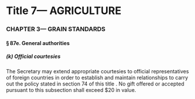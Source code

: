 
# Title 7— AGRICULTURE
### CHAPTER 3— GRAIN STANDARDS
#### § 87e. General authorities
##### (k) Official courtesies

The Secretary may extend appropriate courtesies to official representatives of foreign countries in order to establish and maintain relationships to carry out the policy stated in section 74 of this title . No gift offered or accepted pursuant to this subsection shall exceed $20 in value.
